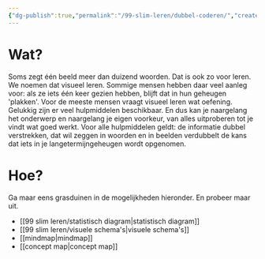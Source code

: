 ```yaml
---
{"dg-publish":true,"permalink":"/99-slim-leren/dubbel-coderen/","created":"2025-03-04T18:44:54.602+01:00","updated":"2025-03-13T14:39:46.686+01:00"}
---
```


# Wat?
Soms zegt één beeld meer dan duizend woorden. Dat is ook zo voor leren. We noemen dat visueel leren. Sommige mensen hebben daar veel aanleg voor: als ze iets één keer gezien hebben, blijft dat in hun geheugen 'plakken'. Voor de meeste mensen vraagt visueel leren wat oefening. Gelukkig zijn er veel hulpmiddelen beschikbaar. En dus kan je naargelang het onderwerp en naargelang je eigen voorkeur, van alles uitproberen tot je vindt wat goed werkt.
Voor alle hulpmiddelen geldt: de informatie dubbel verstrekken, dat wil zeggen in woorden en in beelden verdubbelt de kans dat iets in je langetermijngeheugen wordt opgenomen.
# Hoe?
Ga maar eens grasduinen in de mogelijkheden hieronder. En probeer maar uit.
- [[99 slim leren/statistisch diagram\|statistisch diagram]]
- [[99 slim leren/visuele schema's\|visuele schema's]]
- [[mindmap\|mindmap]]
- [[concept map\|concept map]]




